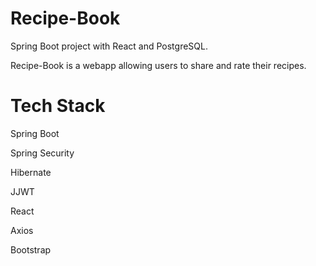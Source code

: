 # Recipe-Book
 Spring Boot project with React and PostgreSQL.
 
 Recipe-Book is a webapp allowing users to share and rate their recipes.
 
 # Tech Stack
 Spring Boot
 
 Spring Security
 
 Hibernate
 
 JJWT
 
 React
 
 Axios
 
 Bootstrap
 
 
